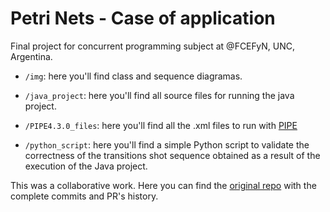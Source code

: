 # Petri Nets - Case of application

Final project for concurrent programming subject at @FCEFyN, UNC, Argentina. 

* ```/img```: here you'll find class and sequence diagramas. 

* ```/java_project```: here you'll find all source files for running the java project.

* ```/PIPE4.3.0_files```: here you'll find all the .xml files to run with [PIPE](https://sourceforge.net/projects/pipe2/)

* ```/python_script```: here you'll find a simple Python script to validate the correctness of the transitions shot sequence obtained as a result of the execution of the Java project.

This was a collaborative work. Here you can find the [original repo](https://github.com/camilacareggio/petri-net-concurrente) with the complete commits and PR's history.

